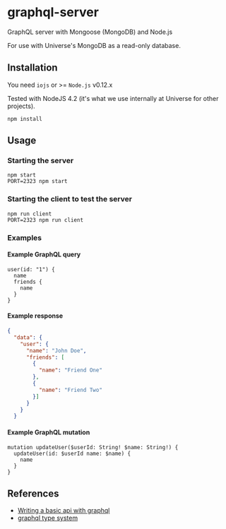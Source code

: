 # graphql-server

GraphQL server with Mongoose (MongoDB) and Node.js

For use with Universe's MongoDB as a read-only database.


## Installation

You need `iojs` or >= `Node.js` v0.12.x

Tested with NodeJS 4.2 (it's what we use internally at Universe for other projects).

```
npm install
```

## Usage

### Starting the server

```
npm start
PORT=2323 npm start
```

### Starting the client to test the server

```
npm run client
PORT=2323 npm run client
```

### Examples

#### Example GraphQL query

```
user(id: "1") {
  name
  friends {
    name
  }
}
```

#### Example response

```json
{
  "data": {
    "user": {
      "name": "John Doe",
      "friends": [
        {
          "name": "Friend One"
        },
        {
          "name": "Friend Two"
        }]
      }
    }
  }
```

#### Example GraphQL mutation

```
mutation updateUser($userId: String! $name: String!) {
  updateUser(id: $userId name: $name) {
    name
  }
}
```

## References

* [Writing a basic api with graphql](http://davidandsuzi.com/writing-a-basic-api-with-graphql/)
* [graphql type system](http://graphql.org/docs/api-reference-type-system/)
